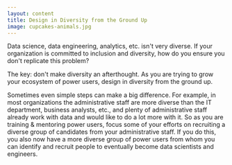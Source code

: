 ```yaml
---
layout: content
title: Design in Diversity from the Ground Up
image: cupcakes-animals.jpg
---
```


Data science, data engineering, analytics, etc. isn't very diverse. If your organization is committed to inclusion and diversity, how do you ensure you don't replicate this problem?

The key: don't make diversity an afterthought. As you are trying to grow your ecosystem of power users, design in diversity from the ground up.

Sometimes even simple steps can make a big difference. For example, in most organizations the administrative staff are more diverse than the IT department, business analysts, etc., and plenty of administrative staff already work with data and would like to do a lot more with it. So as you are training & mentoring power users, focus some of your efforts on recruiting a diverse group of candidates from your administrative staff. If you do this, you also now have a more diverse group of power users from whom you can identify and recruit people to eventually become data scientists and engineers.
